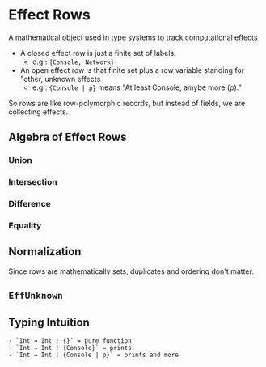 # Effect Rows 
A mathematical object used in type systems to track computational effects 
- A closed effect row is just a finite set of labels.
    - e.g.: `{Console, Network}`
- An open effect row is that finite set plus a row variable standing for "other, unknown effects
    - e.g.: `{Console | ρ}` means "At least Console, amybe more (ρ).”

So rows are like row-polymorphic records, but instead of fields, we are collecting effects. 


## Algebra of Effect Rows 

### Union 

### Intersection 

### Difference 

### Equality 

## Normalization 
Since rows are mathematically sets, duplicates and ordering don't matter. 

## `EffUnknown`

## Typing Intuition 
    - `Int → Int ! {}` = pure function 
    - `Int → Int ! {Console}` = prints
    - `Int → Int ! {Console | ρ}` = prints and more 